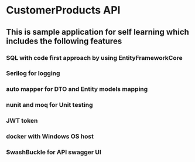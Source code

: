 # CustomerProducts API

## This is sample application for self learning which includes the following features

### SQL with code first approach by using EntityFrameworkCore

### Serilog for logging

### auto mapper for DTO and Entity models mapping

### nunit and moq for Unit testing

### JWT token

### docker with Windows OS host

### SwashBuckle for API swagger UI

